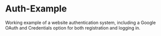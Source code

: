 # Auth-Example
Working example of a website authentication system, including a Google OAuth and Credentials option for both registration and logging in.
